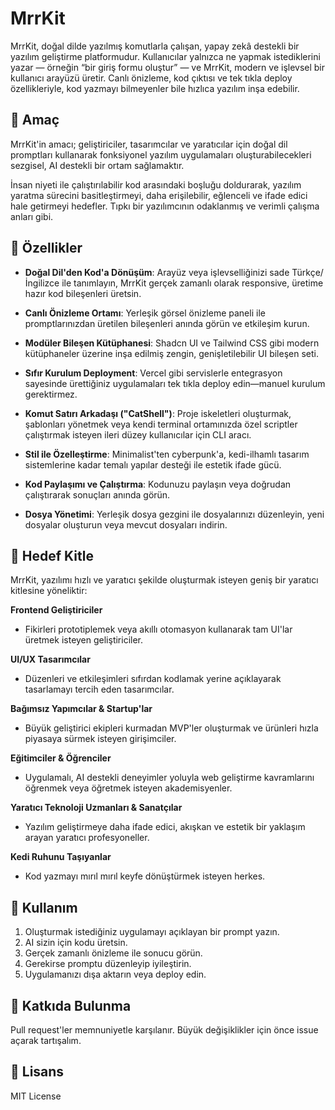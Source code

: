 # MrrKit

MrrKit, doğal dilde yazılmış komutlarla çalışan, yapay zekâ destekli bir yazılım geliştirme platformudur. Kullanıcılar yalnızca ne yapmak istediklerini yazar — örneğin “bir giriş formu oluştur” — ve MrrKit, modern ve işlevsel bir kullanıcı arayüzü üretir. Canlı önizleme, kod çıktısı ve tek tıkla deploy özellikleriyle, kod yazmayı bilmeyenler bile hızlıca yazılım inşa edebilir.

## 🎯 Amaç

MrrKit'in amacı; geliştiriciler, tasarımcılar ve yaratıcılar için doğal dil promptları kullanarak fonksiyonel yazılım uygulamaları oluşturabilecekleri sezgisel, AI destekli bir ortam sağlamaktır.

İnsan niyeti ile çalıştırılabilir kod arasındaki boşluğu doldurarak, yazılım yaratma sürecini basitleştirmeyi, daha erişilebilir, eğlenceli ve ifade edici hale getirmeyi hedefler. Tıpkı bir yazılımcının odaklanmış ve verimli çalışma anları gibi.

## 🚀 Özellikler

- **Doğal Dil'den Kod'a Dönüşüm**: Arayüz veya işlevselliğinizi sade Türkçe/İngilizce ile tanımlayın, MrrKit gerçek zamanlı olarak responsive, üretime hazır kod bileşenleri üretsin.

- **Canlı Önizleme Ortamı**: Yerleşik görsel önizleme paneli ile promptlarınızdan üretilen bileşenleri anında görün ve etkileşim kurun.

- **Modüler Bileşen Kütüphanesi**: Shadcn UI ve Tailwind CSS gibi modern kütüphaneler üzerine inşa edilmiş zengin, genişletilebilir UI bileşen seti.

- **Sıfır Kurulum Deployment**: Vercel gibi servislerle entegrasyon sayesinde ürettiğiniz uygulamaları tek tıkla deploy edin—manuel kurulum gerektirmez.

- **Komut Satırı Arkadaşı ("CatShell")**: Proje iskeletleri oluşturmak, şablonları yönetmek veya kendi terminal ortamınızda özel scriptler çalıştırmak isteyen ileri düzey kullanıcılar için CLI aracı.

- **Stil ile Özelleştirme**: Minimalist'ten cyberpunk'a, kedi-ilhamlı tasarım sistemlerine kadar temalı yapılar desteği ile estetik ifade gücü.

- **Kod Paylaşımı ve Çalıştırma**: Kodunuzu paylaşın veya doğrudan çalıştırarak sonuçları anında görün.

- **Dosya Yönetimi**: Yerleşik dosya gezgini ile dosyalarınızı düzenleyin, yeni dosyalar oluşturun veya mevcut dosyaları indirin.

## 👥 Hedef Kitle

MrrKit, yazılımı hızlı ve yaratıcı şekilde oluşturmak isteyen geniş bir yaratıcı kitlesine yöneliktir:

**Frontend Geliştiriciler**
- Fikirleri prototiplemek veya akıllı otomasyon kullanarak tam UI'lar üretmek isteyen geliştiriciler.

**UI/UX Tasarımcılar**
- Düzenleri ve etkileşimleri sıfırdan kodlamak yerine açıklayarak tasarlamayı tercih eden tasarımcılar.

**Bağımsız Yapımcılar & Startup'lar**
- Büyük geliştirici ekipleri kurmadan MVP'ler oluşturmak ve ürünleri hızla piyasaya sürmek isteyen girişimciler.

**Eğitimciler & Öğrenciler**
- Uygulamalı, AI destekli deneyimler yoluyla web geliştirme kavramlarını öğrenmek veya öğretmek isteyen akademisyenler.

**Yaratıcı Teknoloji Uzmanları & Sanatçılar**
- Yazılım geliştirmeye daha ifade edici, akışkan ve estetik bir yaklaşım arayan yaratıcı profesyoneller.

**Kedi Ruhunu Taşıyanlar**
- Kod yazmayı mırıl mırıl keyfe dönüştürmek isteyen herkes.

## 🎯 Kullanım

1. Oluşturmak istediğiniz uygulamayı açıklayan bir prompt yazın.
2. AI sizin için kodu üretsin.
3. Gerçek zamanlı önizleme ile sonucu görün.
4. Gerekirse promptu düzenleyip iyileştirin.
5. Uygulamanızı dışa aktarın veya deploy edin.

## 🤝 Katkıda Bulunma

Pull request'ler memnuniyetle karşılanır. Büyük değişiklikler için önce issue açarak tartışalım.

## 📄 Lisans

MIT License
